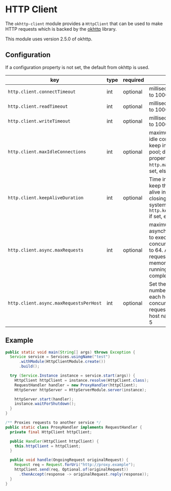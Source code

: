 # HTTP Client

The `okhttp-client` module provides a `HttpClient` that can be used to make
HTTP requests which is backed by the [okhttp](https://github.com/square/okhttp)
library.

This module uses version 2.5.0 of okhttp.

## Configuration

If a configuration property is not set, the default from okhttp is used.

key | type | required | note
--- | ---- | -------- | ----
`http.client.connectTimeout` | int | optional | milliseconds; defaults to 10000
`http.client.readTimeout` | int | optional | milliseconds; defaults to 10000
`http.client.writeTimeout` | int | optional | milliseconds; defaults to 10000
`http.client.maxIdleConnections` | int | optional | maximum number of idle connections to keep in the connection pool; defaults to system property `http.maxConnections` if set, else 5
`http.client.keepAliveDuration` | int | optional | Time in milliseconds to keep the connection alive in the pool before closing it; defaults to system property `http.keepAliveDuration` if set, else 5 minutes
`http.client.async.maxRequests` | int | optional | maximum number of asynchronous requests to execute concurrently; defaults to 64. Above this requests queue in memory, waiting for the running calls to complete.
`http.client.async.maxRequestsPerHost` | int | optional | Set the maximum number of requests for each host to execute concurrently. This limits requests by the URL's host name. Defaults to 5

## Example

```java
public static void main(String[] args) throws Exception {
  Service service = Services.usingName("test")
      .withModule(HttpClientModule.create())
      .build();

  try (Service.Instance instance = service.start(args)) {
    HttpClient httpClient = instance.resolve(HttpClient.class);
    RequestHandler handler = new ProxyHandler(httpClient);
    HttpServer httpServer = HttpServerModule.server(instance);

    httpServer.start(handler);
    instance.waitForShutdown();
  }
}

/** Proxies requests to another service */
public static class ProxyHandler implements RequestHandler {
  private final HttpClient httpClient;

  public Handler(HttpClient httpClient) {
    this.httpClient = httpClient;
  }

  public void handle(OngoingRequest originalRequest) {
    Request req = Request.forUri("http://proxy.example");
    httpClient.send(req, Optional.of(originalRequest))
      .thenAccept(response -> originalRequest.reply(response));
  }
}
```
